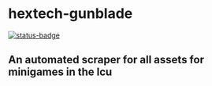 # hextech-gunblade
[![status-badge](https://ci.hiray.me/api/badges/1/status.svg)](https://ci.hiray.me/repos/1)

## An automated scraper for all assets for minigames in the lcu


